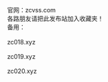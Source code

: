 官网：zcvss.com<br> 
各路朋友请把此发布站加入收藏夹！<br>
备用：<br>
<br>
zc018.xyz<br>
       <br>
zc019.xyz<br>
       <br>
zc020.xyz<br>


       
